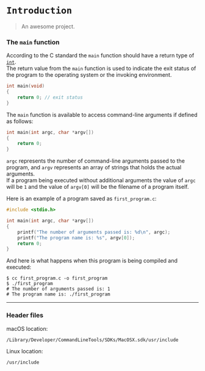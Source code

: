 # `Introduction`

> An awesome project.

### The `main` function

According to the C standard the `main` function should have a return type of [`int`](/data-types/int/).  
The return value from the `main` function is used to indicate the exit status of the program to the operating system or the invoking environment.

```c
int main(void)
{
    return 0; // exit status
}
```

The `main` function is available to access command-line arguments if defined as follows:

```c
int main(int argc, char *argv[])
{
    return 0;
}
```

`argc` represents the number of command-line arguments passed to the program, and `argv` represents an array of strings that holds the actual arguments.  
If a program being executed without additional arguments the value of `argc` will be `1` and the value of `argv[0]` will be the filename of a program itself.

Here is an example of a program saved as `first_program.c`:

```c
#include <stdio.h>

int main(int argc, char *argv[])
{
    printf("The number of arguments passed is: %d\n", argc);
    printf("The program name is: %s", argv[0]);
    return 0;
}
```

And here is what happens when this program is being compiled and executed:

```shell
$ cc first_program.c -o first_program
$ ./first_program
# The number of arguments passed is: 1
# The program name is: ./first_program
```

---

### Header files

macOS location:

```
/Library/Developer/CommandLineTools/SDKs/MacOSX.sdk/usr/include
```

Linux location:

```
/usr/include
```
